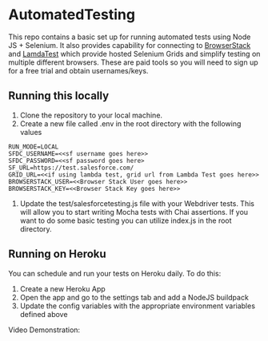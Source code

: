 # AutomatedTesting
This repo contains a basic set up for running automated tests using Node JS + Selenium. It also provides capability for connecting to 
[BrowserStack](https://www.browserstack.com/) and [LamdaTest](https://www.lambdatest.com/home?utm_expid=.FbS2moqWRe6nnnjN8T0fdA.1&utm_referrer=) which provide hosted Selenium Grids and simplify testing on multiple different browsers. These are paid tools so you will 
need to sign up for a free trial and obtain usernames/keys. 

## Running this locally
1. Clone the repository to your local machine.
1. Create a new file called .env in the root directory with the following values
```
RUN_MODE=LOCAL
SFDC_USERNAME=<<sf username goes here>>
SFDC_PASSWORD=<<sf password goes here>
SF_URL=https://test.salesforce.com/
GRID_URL=<<if using lambda test, grid url from Lambda Test goes here>>
BROWSERSTACK_USER=<<Browser Stack User goes here>>
BROWSERSTACK_KEY=<<Browser Stack Key goes here>>
```
1. Update the test/salesforcetesting.js file with your Webdriver tests. This will allow you to start writing Mocha tests with Chai assertions. If you want to do some basic testing you can utilize 
index.js in the root directory. 

## Running on Heroku
You can schedule and run your tests on Heroku daily. To do this:
1. Create a new Heroku App
1. Open the app and go to the settings tab and add a NodeJS buildpack
1. Update the config variables with the appropriate environment variables defined above

Video Demonstration: 